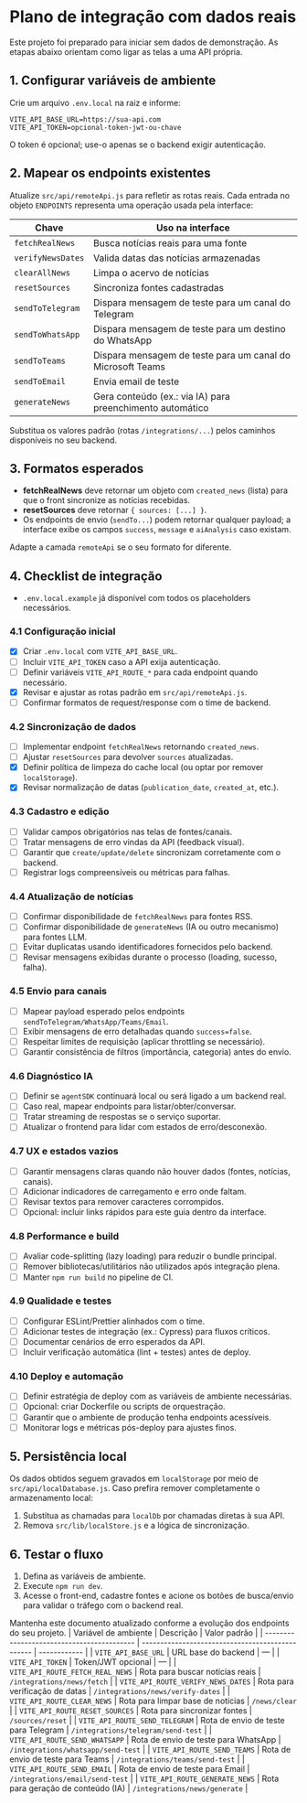 # Plano de integração com dados reais

Este projeto foi preparado para iniciar sem dados de demonstração. As etapas abaixo orientam como ligar as telas a uma API própria.

## 1. Configurar variáveis de ambiente

Crie um arquivo `.env.local` na raiz e informe:

```
VITE_API_BASE_URL=https://sua-api.com
VITE_API_TOKEN=opcional-token-jwt-ou-chave
```

O token é opcional; use-o apenas se o backend exigir autenticação.

## 2. Mapear os endpoints existentes

Atualize `src/api/remoteApi.js` para refletir as rotas reais. Cada entrada no objeto `ENDPOINTS` representa uma operação usada pela interface:

| Chave              | Uso na interface                                        |
| ------------------ | ------------------------------------------------------- |
| `fetchRealNews`    | Busca notícias reais para uma fonte                     |
| `verifyNewsDates`  | Valida datas das notícias armazenadas                   |
| `clearAllNews`     | Limpa o acervo de notícias                              |
| `resetSources`     | Sincroniza fontes cadastradas                           |
| `sendToTelegram`   | Dispara mensagem de teste para um canal do Telegram     |
| `sendToWhatsApp`   | Dispara mensagem de teste para um destino do WhatsApp   |
| `sendToTeams`      | Dispara mensagem de teste para um canal do Microsoft Teams |
| `sendToEmail`      | Envia email de teste                                    |
| `generateNews`     | Gera conteúdo (ex.: via IA) para preenchimento automático |

Substitua os valores padrão (rotas `/integrations/...`) pelos caminhos disponíveis no seu backend.

## 3. Formatos esperados

- **fetchRealNews** deve retornar um objeto com `created_news` (lista) para que o front sincronize as notícias recebidas.
- **resetSources** deve retornar `{ sources: [...] }`.
- Os endpoints de envio (`sendTo...`) podem retornar qualquer payload; a interface exibe os campos `success`, `message` e `aiAnalysis` caso existam.

Adapte a camada `remoteApi` se o seu formato for diferente.

## 4. Checklist de integração

- `.env.local.example` já disponível com todos os placeholders necessários.

### 4.1 Configuração inicial
- [x] Criar `.env.local` com `VITE_API_BASE_URL`.
- [ ] Incluir `VITE_API_TOKEN` caso a API exija autenticação.
- [ ] Definir variáveis `VITE_API_ROUTE_*` para cada endpoint quando necessário.
- [x] Revisar e ajustar as rotas padrão em `src/api/remoteApi.js`.
- [ ] Confirmar formatos de request/response com o time de backend.

### 4.2 Sincronização de dados
- [ ] Implementar endpoint `fetchRealNews` retornando `created_news`.
- [ ] Ajustar `resetSources` para devolver `sources` atualizadas.
- [x] Definir política de limpeza do cache local (ou optar por remover `localStorage`).
- [x] Revisar normalização de datas (`publication_date`, `created_at`, etc.).

### 4.3 Cadastro e edição
- [ ] Validar campos obrigatórios nas telas de fontes/canais.
- [ ] Tratar mensagens de erro vindas da API (feedback visual).
- [ ] Garantir que `create/update/delete` sincronizam corretamente com o backend.
- [ ] Registrar logs compreensíveis ou métricas para falhas.

### 4.4 Atualização de notícias
- [ ] Confirmar disponibilidade de `fetchRealNews` para fontes RSS.
- [ ] Confirmar disponibilidade de `generateNews` (IA ou outro mecanismo) para fontes LLM.
- [ ] Evitar duplicatas usando identificadores fornecidos pelo backend.
- [ ] Revisar mensagens exibidas durante o processo (loading, sucesso, falha).

### 4.5 Envio para canais
- [ ] Mapear payload esperado pelos endpoints `sendToTelegram/WhatsApp/Teams/Email`.
- [ ] Exibir mensagens de erro detalhadas quando `success=false`.
- [ ] Respeitar limites de requisição (aplicar throttling se necessário).
- [ ] Garantir consistência de filtros (importância, categoria) antes do envio.

### 4.6 Diagnóstico IA
- [ ] Definir se `agentSDK` continuará local ou será ligado a um backend real.
- [ ] Caso real, mapear endpoints para listar/obter/conversar.
- [ ] Tratar streaming de respostas se o serviço suportar.
- [ ] Atualizar o frontend para lidar com estados de erro/desconexão.

### 4.7 UX e estados vazios
- [ ] Garantir mensagens claras quando não houver dados (fontes, notícias, canais).
- [ ] Adicionar indicadores de carregamento e erro onde faltam.
- [ ] Revisar textos para remover caracteres corrompidos.
- [ ] Opcional: incluir links rápidos para este guia dentro da interface.

### 4.8 Performance e build
- [ ] Avaliar code-splitting (lazy loading) para reduzir o bundle principal.
- [ ] Remover bibliotecas/utilitários não utilizados após integração plena.
- [ ] Manter `npm run build` no pipeline de CI.

### 4.9 Qualidade e testes
- [ ] Configurar ESLint/Prettier alinhados com o time.
- [ ] Adicionar testes de integração (ex.: Cypress) para fluxos críticos.
- [ ] Documentar cenários de erro esperados da API.
- [ ] Incluir verificação automática (lint + testes) antes de deploy.

### 4.10 Deploy e automação
- [ ] Definir estratégia de deploy com as variáveis de ambiente necessárias.
- [ ] Opcional: criar Dockerfile ou scripts de orquestração.
- [ ] Garantir que o ambiente de produção tenha endpoints acessíveis.
- [ ] Monitorar logs e métricas pós-deploy para ajustes finos.

## 5. Persistência local

Os dados obtidos seguem gravados em `localStorage` por meio de `src/api/localDatabase.js`. Caso prefira remover completamente o armazenamento local:

1. Substitua as chamadas para `localDb` por chamadas diretas à sua API.
2. Remova `src/lib/localStore.js` e a lógica de sincronização.

## 6. Testar o fluxo

1. Defina as variáveis de ambiente.
2. Execute `npm run dev`.
3. Acesse o front-end, cadastre fontes e acione os botões de busca/envio para validar o tráfego com o backend real.

Mantenha este documento atualizado conforme a evolução dos endpoints do seu projeto.
| Variável de ambiente                       | Descrição                                        | Valor padrão |
| ------------------------------------------ | ------------------------------------------------ | ------------ |
| `VITE_API_BASE_URL`                        | URL base do backend                              | —            |
| `VITE_API_TOKEN`                           | Token/JWT opcional                               | —            |
| `VITE_API_ROUTE_FETCH_REAL_NEWS`           | Rota para buscar notícias reais                  | `/integrations/news/fetch` |
| `VITE_API_ROUTE_VERIFY_NEWS_DATES`         | Rota para verificação de datas                   | `/integrations/news/verify-dates` |
| `VITE_API_ROUTE_CLEAR_NEWS`                | Rota para limpar base de notícias                | `/news/clear` |
| `VITE_API_ROUTE_RESET_SOURCES`             | Rota para sincronizar fontes                     | `/sources/reset` |
| `VITE_API_ROUTE_SEND_TELEGRAM`             | Rota de envio de teste para Telegram             | `/integrations/telegram/send-test` |
| `VITE_API_ROUTE_SEND_WHATSAPP`             | Rota de envio de teste para WhatsApp             | `/integrations/whatsapp/send-test` |
| `VITE_API_ROUTE_SEND_TEAMS`                | Rota de envio de teste para Teams                | `/integrations/teams/send-test` |
| `VITE_API_ROUTE_SEND_EMAIL`                | Rota de envio de teste para Email                | `/integrations/email/send-test` |
| `VITE_API_ROUTE_GENERATE_NEWS`             | Rota para geração de conteúdo (IA)               | `/integrations/news/generate` |
